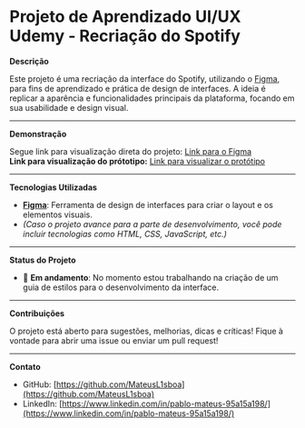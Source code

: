 # Projeto de Aprendizado UI/UX Udemy - Recriação do Spotify

**Descrição**

Este projeto é uma recriação da interface do Spotify, utilizando o [Figma](https://www.figma.com), para fins de aprendizado e prática de design de interfaces. A ideia é replicar a aparência e funcionalidades principais da plataforma, focando em sua usabilidade e design visual.

---

**Demonstração**

Segue link para visualização direta do projeto: [Link para o Figma](https://shre.ink/CursoFigmaUdemy)  
**Link para visualização do prótotipo:** [Link para visualizar o protótipo](https://shre.ink/CursoFigmaUdemyPrototipo)

---

**Tecnologias Utilizadas**

- **[Figma](https://www.figma.com)**: Ferramenta de design de interfaces para criar o layout e os elementos visuais.
- *(Caso o projeto avance para a parte de desenvolvimento, você pode incluir tecnologias como HTML, CSS, JavaScript, etc.)*

---

**Status do Projeto**

- 🔴 **Em andamento**: No momento estou trabalhando na criação de um guia de estilos para o desenvolvimento da interface.

---

**Contribuições**

O projeto está aberto para sugestões, melhorias, dicas e críticas! Fique à vontade para abrir uma issue ou enviar um pull request!

---

**Contato**

- GitHub: [https://github.com/MateusL1sboa](https://github.com/MateusL1sboa)
- LinkedIn: [https://www.linkedin.com/in/pablo-mateus-95a15a198/](https://www.linkedin.com/in/pablo-mateus-95a15a198/)
